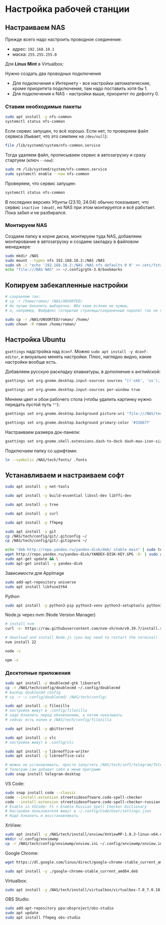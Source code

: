 # Настройка рабочей станции

## Настраиваем NAS

Прежде всего надо настроить проводное соединение:

- адрес: `192.168.10.1`
- маска: `255.255.255.0`

Для **Linux Mint** в Virtualbox:

Нужно создать два проводных подключения

- Для подключения к Интернету - все настройки автоматические, кроме приоритета подключения, там надо поставить хотя бы 1.
- Для подключения к NAS - настройки выше, приоритет по дефолту 0.

### Ставим необходимые пакеты

```bash
sudo apt install -y nfs-common
systemctl status nfs-common
```

Если сервис запущен, то всё хорошо. Если нет, то проверяем файл сервиса (бывает, что это симлинк на `/dev/null`):

```bash
file /lib/systemd/system/nfs-common.service
```

Тогда удаляем файл, прописываем сервис в автозагрузку и сразу стартуем (ключ `--now`):

```bash
sudo rm /lib/systemd/system/nfs-common.service
sudo systemctl enable --now nfs-common
```

Проверяем, что сервис запущен:

```bash
systemctl status nfs-common
```

В последних версиях Убунты (23.10, 24.04) обычно показывает, что сервис `inactive (dead)`, но NAS при этом монтируется и всё работает. Пока забил и не разбирался.

### Монтируем NAS

Создаем папку в корне диска, монтируем туда NAS, добавляем монтирование в автозагрузку и создаем закладку в файловом менеджере:

```bash
sudo mkdir /NAS
sudo mount --types nfs 192.168.10.2:/NAS /NAS
sudo sh -c "echo '192.168.10.2:/NAS /NAS nfs defaults 0 0' >> /etc/fstab"
echo "file:///NAS NAS" >> ~/.config/gtk-3.0/bookmarks
```

## Копируем забекапленные настройки

```bash
# сохраняем так:
# cp -r /home/roman/ /NAS/UNSORTED/
# Но лучше бекапить выборочно. Ибо кеши всякие не нужны,
# а, например, Файрфокс (открытые страницы/сохраненные пароли) так не подхватывает настройки

sudo cp -r /NAS/UNSORTED/roman/ /home/
sudo chown -R roman /home/roman/
```

## Настройка Ubuntu

`gsettings` надстройка над `dconf`. Можно `sudo apt install -y dconf-editor`, и визуально менять настройки. Плюс, наглядно видно, какие настройки вообще есть.

Добавляем русскую раскладку клавиатуры, в дополнение к английской:

```bash
gsettings set org.gnome.desktop.input-sources sources "[('xkb', 'us'), ('xkb', 'ru')]"

gsettings set org.gnome.desktop.input-sources per-window true
```

Меняем цвет и обои рабочего стола (чтобы удалить картинку нужно передать пустой путь `""`):

```bash
gsettings set org.gnome.desktop.background picture-uri "file:///NAS/tech/config/system/green-forest-wallpaper.jpg"

gsettings set org.gnome.desktop.background primary-color '#336677'
```

Настраиваем размера док-панели:

```bash
gsettings set org.gnome.shell.extensions.dash-to-dock dash-max-icon-size 24
```

Подключаем папку со шрифтами:

```bash
ln --symbolic /NAS/tech/fonts/ .fonts
```

## Устанавливаем и настраиваем софт

```bash
sudo apt install -y net-tools

sudo apt install -y build-essential libssl-dev libffi-dev

sudo apt install -y tree

sudo apt install -y curl

sudo apt install -y ffmpeg

sudo apt install -y git
cp /NAS/tech/config/git/.gitconfig ~/
cp /NAS/tech/config/git/.gitignore ~/

echo "deb http://repo.yandex.ru/yandex-disk/deb/ stable main" | sudo tee -a /etc/apt/sources.list.d/yandex-disk.list > /dev/null && \
wget http://repo.yandex.ru/yandex-disk/YANDEX-DISK-KEY.GPG -O- | sudo apt-key add - && \
sudo apt-get update && \
sudo apt-get install -y yandex-disk
```

Зависимости для AppImage

```bash
sudo add-apt-repository universe
sudo apt install libfuse2t64
```

Python

```bash
sudo apt install -y python3-pip python3-venv python3-setuptools python3-wheel python3-dev python3-tk
```

Node.js через nvm (Node Version Manager)

```bash
# install nvm
curl -o- https://raw.githubusercontent.com/nvm-sh/nvm/v0.39.7/install.sh | bash

# download and install Node.js (you may need to restart the terminal)
nvm install 22

node -v

npm -v
```

### Десктопные приложения

```bash
sudo apt install -y doublecmd-gtk libunrar5
cp -r /NAS/tech/config/doublecmd ~/.config/doublecmd
# backup doublecmd config
# cp -r ~/.config/doublecmd/ /NAS/tech/config/

sudo apt install -y filezilla
# настройки живут в .config/filezilla
# надо бэкапить перед обновлением, а потом накатывать
# сейчас есть копия в /NAS/tech/config/filezilla

sudo apt install -y qbittorrent

sudo apt install -y vlc
# настройки живут в .config/vlc

sudo apt install -y libreoffice-writer
sudo apt install -y libreoffice-calc

# можно не устанавливать, просто запустить /NAS/tech/soft/telegram/Telegram
# Телеграм сам добавит себя в меню программ
sudo snap install telegram-desktop
```

VS Code:

```bash
sudo snap install code --classic
code --install-extension streetsidesoftware.code-spell-checker
code --install-extension streetsidesoftware.code-spell-checker-russian
# Enable in VSCode: F1 > Enable Russian Spell Checker Dictionary
# Настройки пользователя живут в ~/.config/Code/User/settings.json
# Надо бэкапить и восстанавливать
```

XnView:

```bash
sudo apt install -y /NAS/tech/install/xnview/XnViewMP-1.8.3-linux-x64.deb
mkdir ~/.config/xnviewmp
cp -r /NAS/tech/config/xnviewmp/xnview.ini ~/.config/xnviewmp/xnview.ini
```

Google Chrome:

```bash
wget https://dl.google.com/linux/direct/google-chrome-stable_current_amd64.deb

sudo apt install -y ./google-chrome-stable_current_amd64.deb
```

Virtualbox:

```bash
sudo apt install -y /NAS/tech/install/virtualbox/virtualbox-7.0_7.0.18-162988~Ubuntu~noble_amd64.deb
```

OBS Studio:

```bash
sudo add-apt-repository ppa:obsproject/obs-studio
sudo apt update
sudo apt install ffmpeg obs-studio
```
